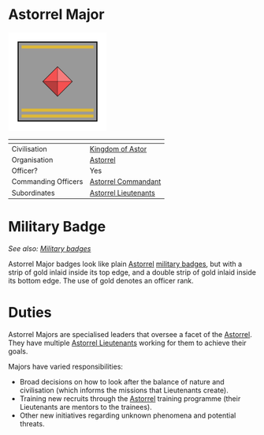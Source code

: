 # Astorrel Major

<img src="../../../../../../images/ranks/astorrel-7-major.png" height="200" />

| []() | |
| --- | --- |
| Civilisation | [Kingdom of Astor](../../../README.md) |
| Organisation | [Astorrel](../astorrel.md) |
| Officer? | Yes |
| Commanding Officers | [Astorrel Commandant](8-commandant.md) |
| Subordinates | [Astorrel Lieutenants](5-lieutenant.md) |

# Military Badge

*See also: [Military badges](../../../military-badges.md)*

Astorrel Major badges look like plain [Astorrel](../astorrel.md) [military badges](../../../military-badges.md), but with a strip of gold inlaid inside its top edge, and a double strip of gold inlaid inside its bottom edge. The use of gold denotes an officer rank.

# Duties

Astorrel Majors are specialised leaders that oversee a facet of the [Astorrel](../astorrel.md). They have multiple [Astorrel Lieutenants](5-lieutenant.md) working for them to achieve their goals.

Majors have varied responsibilities:

- Broad decisions on how to look after the balance of nature and civilisation (which informs the missions that Lieutenants create).
- Training new recruits through the [Astorrel](../astorrel.md) training programme (their Lieutenants are mentors to the trainees).
- Other new initiatives regarding unknown phenomena and potential threats.
